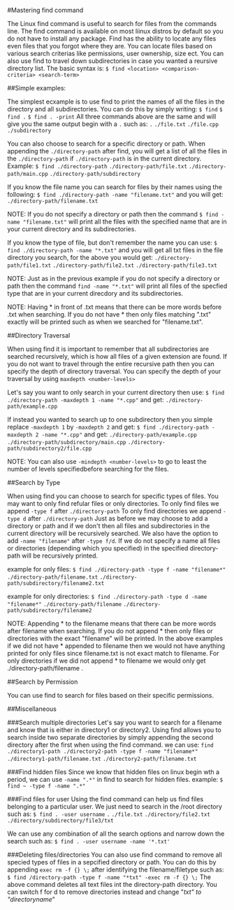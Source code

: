 #Mastering find command

The Linux find command is useful to search for files from the commands line. The find command is available on most liinux distros by default so you do not have to install any package. Find has the ability to locate any files even files that you forgot where they are. You can locate files based on various search criterias like permissions, user ownership, size ect. You can also use find to travel down subdirectories in case you wanted a reursive directory list.
The basic syntax is:
`$ find <location> <comparison-criteria> <search-term>`


##Simple examples:

The simplest ecxample is to use find to print the names of all the files in the directory and all subdirectories. You can do this by simply writing:
`$ find`
`$ find .`
`$ find . -print`
All three commands above are the same and will give you the same output begin with a `.` such as:
`.`
`./file.txt`
`./file.cpp`
`./subdirectory`

You can also choose to search for a specific directory or path. When appending the `./directory-path` after find, you will get a list of all the files in the `./directory-path` if `./directory-path` is in the current directory. Example:
`$ find ./directory-path`
`./directory-path/file.txt`
`./directory-path/main.cpp`
`./directory-path/subdirectory`

If you know the file name you can search for files by their names using the following:
`$ find ./directory-path -name "filename.txt"`
and you will get:
`./directory-path/filename.txt`

NOTE: If you do not specify a directory or path then the command `$ find -name "filename.txt"` will print all the files with the specified name that are in your current directory and its subdirectories.

If you know the type of file, but don't remember the name you can use:
`$ find ./directory-path -name "*.txt"`
and you will get all txt files in the file directory you search, for the above you would get:
`./directory-path/file1.txt`
`./directory-path/file2.txt`
`./directory-path/file3.txt`

NOTE: Just as in the previous example if you do not specify a directory or path then the command `find -name "*.txt"` will print all files of the specfied type that are in your current direcdory and its subdirectories.

NOTE: Having * in front of .txt means that there can be more words before .txt when searching. If you do not have * then only files matching ".txt" exactly will be printed such as when we searched for "filename.txt".

##Directory Traversal

When using find it is important to remember that all subdirectories are searched recursively, which is how all files of a given extension are found. If you do not want to travel through the entire recursive path then you can specify the depth of directory traversal. You can specify the depth of your traversal by using `maxdepth <number-levels>`

Let's say you want to only search in your current directory then use:
`$ find ./directory-path -maxdepth 1 -name "*.cpp"` and get:
`./directory-path/example.cpp`

If instead you wanted to search up to one subdirectory then you simple replace `-maxdepth 1` by `-maxdepth 2` and get:
`$ find ./directory-path -maxdepth 2 -name "*.cpp"` and get:
`./directory-path/example.cpp`
`./directory-path/subdirectory/main.cpp`
`./directory-path/subdirectory2/file.cpp`

NOTE: You can also use `-mindepth <number-levels>` to go to least the number of levels specifiedbefore searching for the files.

##Search by Type

When using find you can choose to search for specific types of files. You may want to only find refular files or only directories.
To only find files we append `-type f` after  `./directory-path`
To only find directories we append `-type d` after `./directory-path`
Just as before we may choose to add a directory or path and if we don't then all files and subdirectories in the current directory will be recursively searched. We also have the option to add `-name "filename"` after `-type f/d`. If we do not specify a name all files or directories (depending which you specified) in the specified directory-path will be recursively printed. 

example for only files:
`$ find ./directory-path -type f -name "filename*"`
`./directory-path/filename.txt`
`./directory-path/subdirectory/filename2.txt`

example for only directories:
`$ find ./directory-path -type d -name "filename*"`
`./directory-path/filename`
`./directory-path/subdirectory/filename2`

NOTE: Appending * to the filename means that there can be more words after filename when searching. If you do not append * then only files or directories with the exact "filename" will be printed. In the above examples if we did not have * appended to filename then we would not have anything printed for only files since filename.txt is not exact match to filename. For only directories if we did not append * to filename we would only get ./directory-path/filename .


##Search by Permission

You can use find to search for files based on their specific permissions. 




##Miscellaneous

###Search multiple directories 
Let's say you want to search  for a filename and know that is either in directory1 or directory2. Using find allows you to search inside two separate directories by simply appending the second directory after the first when using the find command. we can use:
`find ./directory1-path ./directory2-path -type f -name "filename*"`
`./directory1-path/filename.txt`
`./directory2-path/filename.txt`

###Find hidden files
Since we know that hidden files on linux begin wth a period, we can use `-name ".*"` in find to search for hidden files. example:
`$ find ~ -type f -name ".*"`

###Find files for user
Using the find command can help us find files belonging to a particular user. We just need to search in the /root directory such as:
`$ find . -user username`
`.`
`./file.txt`
`./directory/file2.txt` 
`./directory/subdirectory/file3/txt`

We can use any combination of all the search options and narrow down the search such as:
`$ find . -user username -name '*.txt'`

###Deleting files/directories
You can also use find command to remove all specied types of files in a sepcified directory or path. You can do this by appending `exec rm -f {} \;` after identifying the filename/filetype such as:
`$ find /directory-path -type f -name "*txt" -exec rm -f {} \;`
The above command deletes all text files int the directory-path directory. You can switch f for d to remove directories instead and change "*txt" to "directoryname*"

